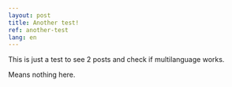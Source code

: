 ```yaml
---
layout: post
title: Another test!
ref: another-test
lang: en
---
```


This is just a test to see 2 posts and check if multilanguage works.

Means nothing here.


